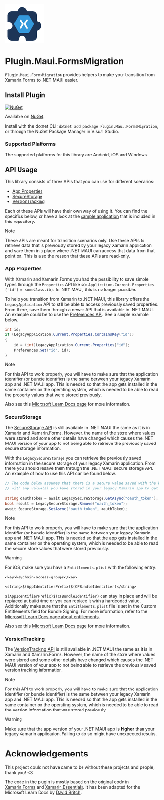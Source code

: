 ![](nuget.png)
# Plugin.Maui.FormsMigration

`Plugin.Maui.FormsMigration` provides helpers to make your transition from Xamarin.Forms to .NET MAUI easier.

## Install Plugin

[![NuGet](https://img.shields.io/nuget/v/Plugin.Maui.FormsMigration.svg?label=NuGet)](https://www.nuget.org/packages/Plugin.Maui.FormsMigration/)

Available on [NuGet](http://www.nuget.org/packages/Plugin.Maui.FormsMigration).

Install with the dotnet CLI: `dotnet add package Plugin.Maui.FormsMigration`, or through the NuGet Package Manager in Visual Studio.

### Supported Platforms

The supported platforms for this library are Android, iOS and Windows.

## API Usage

This library consists of three APIs that you can use for different scenarios:

* [App Properties](#app-properties)
* [SecureStorage](#securestorage)
* [VersionTracking](#versiontracking)

Each of these APIs will have their own way of using it. You can find the specifics below, or have a look at the [sample application](/samples/Plugin.Maui.FormsMigration.Sample/) that is included in this repository.

> [!NOTE]
> These APIs are meant for transition scenarios only. Use these APIs to retrieve data that is previously stored by your legacy Xamarin application and save them in a place where .NET MAUI can access that data from that point on. This is also the reason that these APIs are read-only.

### App Properties

With Xamarin and Xamarin.Forms you had the possibility to save simple types through the `Properties` API like so: `Application.Current.Properties ["id"] = someClass.ID;`. In .NET MAUI, this is no longer possible. 

To help you transition from Xamarin to .NET MAUI, this library offers the `LegacyApplication` API to still be able to access previously saved properties. From there, save them through a newer API that is available in .NET MAUI. An example could be to use the [Preferences API](https://learn.microsoft.com/dotnet/maui/platform-integration/storage/preferences). See a simple example below.

```csharp
int id;
if (LegacyApplication.Current.Properties.ContainsKey("id"))
{
    id = (int)LegacyApplication.Current.Properties["id"];
    Preferences.Set("id", id);
}
```

> [!NOTE]
> For this API to work properly, you will have to make sure that the application identifier (or bundle identifier) is the same between your legacy Xamarin app and .NET MAUI app. This is needed so that the app gets installed in the same container on the operating system, which is needed to be able to read the property values that were stored previously.

Also see this [Microsoft Learn Docs page](https://learn.microsoft.com/dotnet/maui/migration/app-properties) for more information.

### SecureStorage

The [SecureStorage API](https://learn.microsoft.com/dotnet/maui/platform-integration/storage/secure-storage) is still available in .NET MAUI the same as it is in Xamarin and Xamarin.Forms. However, the name of the store where values were stored and some other details have changed which causes the .NET MAUI version of your app to not being able to retrieve the previously saved secure storage information.

With the `LegacySecureStorage` you can retrieve the previously saved information in the secure storage of your legacy Xamarin application. From there you should resave them through the .NET MAUI secure storage API. An example of how to use this API can be found below.

```csharp
// The code below assumes that there is a secure value saved with the key "oauth_token". Replace this key
// with any value(s) you have stored in your legacy Xamarin app to get them out.

string oauthToken = await LegacySecureStorage.GetAsync("oauth_token");
bool result = LegacySecureStorage.Remove("oauth_token");
await SecureStorage.SetAsync("oauth_token", oauthToken);
```

> [!NOTE]
> For this API to work properly, you will have to make sure that the application identifier (or bundle identifier) is the same between your legacy Xamarin app and .NET MAUI app. This is needed so that the app gets installed in the same container on the operating system, which is needed to be able to read the secure store values that were stored previously.

> [!WARNING]
> For iOS, make sure you have a `Entitlements.plist` with the following entry:
> 
> `<key>keychain-access-groups</key>`
> 
> `<string>$(AppIdentifierPrefix)$(CFBundleIdentifier)</string>`
> 
> `$(AppIdentifierPrefix)$(CFBundleIdentifier)` can stay in place and will be replaced at build time or you can replace it with a hardcoded value.
> Additionally make sure that the `Entitlements.plist` file is set in the Custom Entitlements field for Bundle Signing. For more information, refer to the [Microsoft Learn Docs page about entitlements](https://learn.microsoft.com/dotnet/maui/ios/entitlements).

Also see this [Microsoft Learn Docs page](https://learn.microsoft.com/dotnet/maui/migration/secure-storage) for more information.

### VersionTracking

The [VersionTracking API](https://learn.microsoft.com/dotnet/maui/platform-integration/appmodel/version-tracking) is still available in .NET MAUI the same as it is in Xamarin and Xamarin.Forms. However, the name of the store where values were stored and some other details have changed which causes the .NET MAUI version of your app to not being able to retrieve the previously saved version tracking information.

> [!NOTE]
> For this API to work properly, you will have to make sure that the application identifier (or bundle identifier) is the same between your legacy Xamarin app and .NET MAUI app. This is needed so that the app gets installed in the same container on the operating system, which is needed to be able to read the version information that was stored previously.

> [!WARNING]
> Make sure that the app version of your .NET MAUI app is **higher** than your legacy Xamarin application. Failing to do so might have unexpected results.

# Acknowledgements

This project could not have came to be without these projects and people, thank you! <3

The code in the plugin is mostly based on the original code in [Xamarin.Forms](https://github.com/xamarin/Xamarin.Forms) and [Xamarin.Essentials](https://github.com/xamarin/Essentials/). It has been adapted for the Microsoft Learn Docs by [David Britch](https://github.com/davidbritch).
